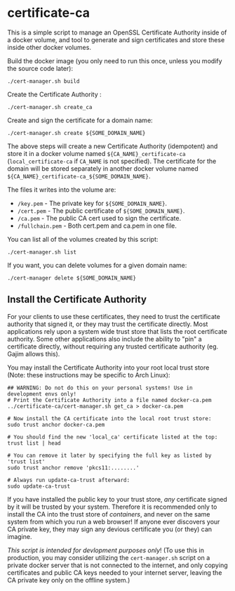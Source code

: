# certificate-ca
This is a simple script to manage an OpenSSL Certificate Authority inside of a
docker volume, and tool to generate and sign certificates and store these inside
other docker volumes.

Build the docker image (you only need to run this once, unless you modify the
source code later):

```
./cert-manager.sh build
```

Create the Certificate Authority :

```
./cert-manager.sh create_ca
```

Create and sign the certificate for a domain name:

```
./cert-manager.sh create ${SOME_DOMAIN_NAME}
```

The above steps will create a new Certificate Authority (idempotent) and store
it in a docker volume named `${CA_NAME}_certificate-ca` (`local_certificate-ca`
if `CA_NAME` is not specified). The certificate for the domain will be stored
separately in another docker volume named
`${CA_NAME}_certificate-ca_${SOME_DOMAIN_NAME}`.

The files it writes into the volume are:

 * `/key.pem` - The private key for `${SOME_DOMAIN_NAME}`.
 * `/cert.pem` - The public certificate of `${SOME_DOMAIN_NAME}`.
 * `/ca.pem` - The public CA cert used to sign the certificate.
 * `/fullchain.pem` - Both cert.pem and ca.pem in one file.

You can list all of the volumes created by this script:

```
./cert-manager.sh list
```

If you want, you can delete volumes for a given domain name:

```
./cert-manager delete ${SOME_DOMAIN_NAME}
```

## Install the Certificate Authority

For your clients to use these certificates, they need to trust the certificate
authority that signed it, or they may trust the certificate directly. Most
applications rely upon a system wide trust store that lists the root certificate
authority. Some other applications also include the ability to "pin" a
certificate directly, without requiring any trusted certificate authority (eg.
Gajim allows this).

You may install the Certificate Authority into your root local trust store
(Note: these instructions may be specific to Arch Linux):

```
## WARNING: Do not do this on your personal systems! Use in development envs only!
# Print the Certificate Authority into a file named docker-ca.pem 
../certificate-ca/cert-manager.sh get_ca > docker-ca.pem

# Now install the CA certificate into the local root trust store:
sudo trust anchor docker-ca.pem

# You should find the new 'local_ca' certificate listed at the top:
trust list | head

# You can remove it later by specifying the full key as listed by 'trust list'
sudo trust anchor remove 'pkcs11:........'

# Always run update-ca-trust afterward:
sudo update-ca-trust
```

If you have installed the public key to your trust store, *any* certificate
signed by it will be trusted by your system. Therefore it is recommended only to
install the CA into the trust store of *containers*, and never on the same
system from which you run a web browser! If anyone ever discovers your CA
private key, they may sign any devious certificate you (or they) can imagine.

*This script is intended for devlopment purposes only*! (To use this in
production, you may consider utilizing the `cert-manager.sh` script on a private
docker server that is not connected to the internet, and only copying
certificates and public CA keys needed to your internet server, leaving the CA
private key only on the offline system.)
